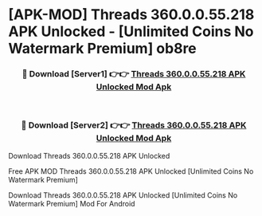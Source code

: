 # [APK-MOD] Threads 360.0.0.55.218 APK Unlocked - [Unlimited Coins No Watermark Premium] ob8re



<div align="center">
<h3>🔴 Download [Server1] 👉👉 <a href="https://momento.my/?title=Threads_360.0.0.55.218_APK_Unlocked">Threads 360.0.0.55.218 APK Unlocked Mod Apk</a></h3><br>

<h3>🔴 Download [Server2] 👉👉 <a href="https://momento.my/?title=Threads_360.0.0.55.218_APK_Unlocked">Threads 360.0.0.55.218 APK Unlocked Mod Apk</a></h3>
</div>



Download Threads 360.0.0.55.218 APK Unlocked 

Free APK MOD Threads 360.0.0.55.218 APK Unlocked [Unlimited Coins No Watermark Premium]

Download Threads 360.0.0.55.218 APK Unlocked [Unlimited Coins No Watermark Premium] Mod For Android
